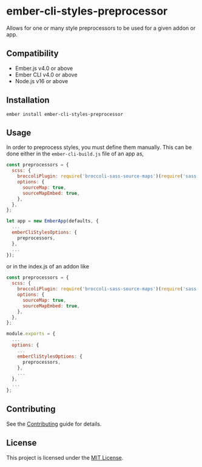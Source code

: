 ember-cli-styles-preprocessor
==============================================================================

Allows for one or many style preprocessors to be used for a given addon or app.


Compatibility
------------------------------------------------------------------------------

* Ember.js v4.0 or above
* Ember CLI v4.0 or above
* Node.js v16 or above


Installation
------------------------------------------------------------------------------

```
ember install ember-cli-styles-preprocessor
```


Usage
------------------------------------------------------------------------------

In order to preprocess styles, you must define them manually.
This can be done either in the `ember-cli-build.js` file of an app as,

```javascript
const preprocessors = {
  scss: {
    broccoliPlugin: require('broccoli-sass-source-maps')(require('sass')),
    options: {
      sourceMap: true,
      sourceMapEmbed: true,
    },
  },
};

let app = new EmberApp(defaults, {
  ...
  emberCliStylesOptions: {
    preprocessors,
  },
  ...
});
```

or in the index.js of an addon like

```javascript
const preprocessors = {
  scss: {
    broccoliPlugin: require('broccoli-sass-source-maps')(require('sass')),
    options: {
      sourceMap: true,
      sourceMapEmbed: true,
    },
  },
};

module.exports = {
  ...
  options: {
    ...
    emberCliStylesOptions: {
      preprocessors,
    },
    ...
  },
  ...
};

```


Contributing
------------------------------------------------------------------------------

See the [Contributing](CONTRIBUTING.md) guide for details.


License
------------------------------------------------------------------------------

This project is licensed under the [MIT License](LICENSE.md).
